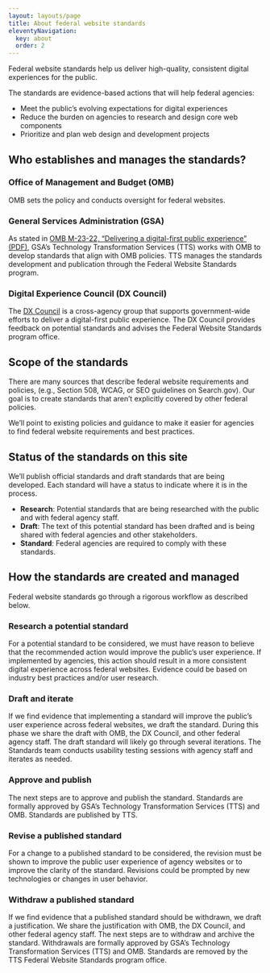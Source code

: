 ```yaml
---
layout: layouts/page
title: About federal website standards
eleventyNavigation:
  key: about
  order: 2
---
```


Federal website standards help us deliver high-quality, consistent digital experiences for the public.

The standards are evidence-based actions that will help federal agencies:
- Meet the public’s evolving expectations for digital experiences
- Reduce the burden on agencies to research and design core web components
- Prioritize and plan web design and development projects

## Who establishes and manages the standards?

### Office of Management and Budget (OMB)

OMB sets the policy and conducts oversight for federal websites. 

### General Services Administration (GSA)

As stated in [OMB M-23-22, “Delivering a digital-first public experience” (PDF)](https://www.whitehouse.gov/wp-content/uploads/2023/09/M-23-22-Delivering-a-Digital-First-Public-Experience.pdf), GSA’s Technology Transformation Services (TTS) works with OMB to develop standards that align with OMB policies. TTS manages the standards development and publication through the Federal Website Standards program. 

### Digital Experience Council (DX Council)

The [DX Council](https://digital.gov/resources/an-introduction-to-the-digital-experience-council/) is a cross-agency group that supports government-wide efforts to deliver a digital-first public experience. The DX Council provides feedback on potential standards and advises the Federal Website Standards program office.

## Scope of the standards

There are many sources that describe federal website requirements and policies, (e.g., Section 508, WCAG, or SEO guidelines on Search.gov). Our goal is to create standards that aren’t explicitly covered by other federal policies. 

We’ll point to existing policies and guidance to make it easier for agencies to find federal website requirements and best practices.

## Status of the standards on this site

We’ll publish official standards and draft standards that are being developed. Each standard will have a status to indicate where it is in the process. 

- **Research**: Potential standards that are being researched with the public and with federal agency staff.
- **Draft**: The text of this potential standard has been drafted and is being shared with federal agencies and other stakeholders.
- **Standard**: Federal agencies are required to comply with these standards.

## How the standards are created and managed

Federal website standards go through a rigorous workflow as described below. 

### Research a potential standard

For a potential standard to be considered, we must have reason to believe that the recommended action would improve the public’s user experience. If implemented by agencies, this action should result in a more consistent digital experience across federal websites. Evidence could be based on industry best practices and/or user research.

### Draft and iterate

If we find evidence that implementing a standard will improve the public’s user experience across federal websites, we draft the standard. During this phase we share the draft with OMB, the DX Council, and other federal agency staff. The draft standard will likely go through several iterations. The Standards team conducts usability testing sessions with agency staff and iterates as needed. 

### Approve and publish

The next steps are to approve and publish the standard. Standards are formally approved by GSA’s Technology Transformation Services (TTS) and OMB. Standards are published by TTS.

### Revise a published standard

For a change to a published standard to be considered, the revision must be shown to improve the public user experience of agency websites or to improve the clarity of the standard. Revisions could be prompted by new technologies or changes in user behavior.

### Withdraw a published standard

If we find evidence that a published standard should be withdrawn, we draft a justification. We share the justification with OMB, the DX Council, and other federal agency staff. The next steps are to withdraw and archive the standard. Withdrawals are formally approved by GSA’s Technology Transformation Services (TTS) and OMB. Standards are removed by the TTS Federal Website Standards program office.




